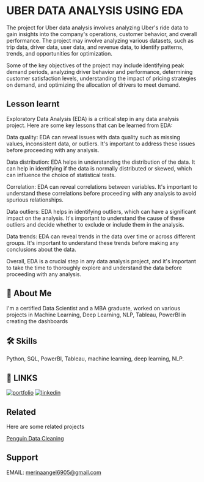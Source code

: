 
# UBER DATA ANALYSIS USING EDA

The project for Uber data analysis involves analyzing Uber's ride data to gain insights into the company's operations, customer behavior, and overall performance. The project may involve analyzing various datasets, such as trip data, driver data, user data, and revenue data, to identify patterns, trends, and opportunities for optimization.

Some of the key objectives of the project may include identifying peak demand periods, analyzing driver behavior and performance, determining customer satisfaction levels, understanding the impact of pricing strategies on demand, and optimizing the allocation of drivers to meet demand.

## Lesson learnt
Exploratory Data Analysis (EDA) is a critical step in any data analysis project. Here are some key lessons that can be learned from EDA:

Data quality: EDA can reveal issues with data quality such as missing values, inconsistent data, or outliers. It's important to address these issues before proceeding with any analysis.

Data distribution: EDA helps in understanding the distribution of the data. It can help in identifying if the data is normally distributed or skewed, which can influence the choice of statistical tests.

Correlation: EDA can reveal correlations between variables. It's important to understand these correlations before proceeding with any analysis to avoid spurious relationships.

Data outliers: EDA helps in identifying outliers, which can have a significant impact on the analysis. It's important to understand the cause of these outliers and decide whether to exclude or include them in the analysis.

Data trends: EDA can reveal trends in the data over time or across different groups. It's important to understand these trends before making any conclusions about the data.


Overall, EDA is a crucial step in any data analysis project, and it's important to take the time to thoroughly explore and understand the data before proceeding with any analysis.




## 🚀 About Me

I'm a certified Data Scientist and a MBA graduate, worked on various projects in Machine Learning, Deep Learning, NLP, Tableau, PowerBI in creating the dashboards

## 🛠 Skills
Python, SQL, PowerBI, Tableau, machine learning, deep learning, NLP.


## 🔗 LINKS
[![portfolio](https://img.shields.io/badge/my_portfolio-000?style=for-the-badge&logo=ko-fi&logoColor=white)](https://merinaangel6905.wixsite.com/merina-angel/)
[![linkedin](https://img.shields.io/badge/linkedin-0A66C2?style=for-the-badge&logo=linkedin&logoColor=white)](https://www.linkedin.com/in/gaini-merina-angel-16052b214/)

## Related

Here are some related projects

[Penguin Data Cleaning](https://github.com/Merina690/penguin-size--EDA-PROCESS)


## Support

EMAIL: merinaangel6905@gmail.com

